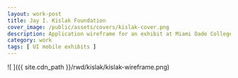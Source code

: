 ```yaml
---
layout: work-post
title: Jay I. Kislak Foundation
cover_image: /public/assets/covers/kislak-cover.png
description: Application wireframe for an exhibit at Miami Dade College for the Jay I. Kislak Foundation designed by Riggs Ward Design.
category: work
tags: [ UI mobile exhibits ]
---
```


![ ]({{ site.cdn_path }}/rwd/kislak/kislak-wireframe.png)
